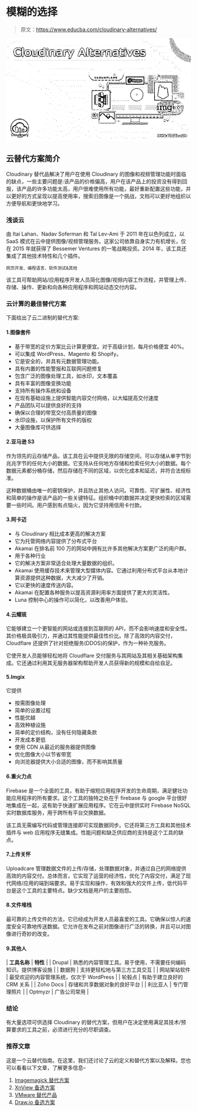 # 模糊的选择

> 原文：<https://www.educba.com/cloudinary-alternatives/>

![Cloudinary Alternatives](img/545e259c6f7202de5478f40dcb1a17e9.png)



## 云替代方案简介

Cloudinary 替代品解决了用户在使用 Cloudinary 的图像和视频管理功能时面临的缺点，一些主要问题是:该产品的价格偏高，用户在该产品上的投资没有得到回报，该产品的许多功能太高，用户很难使用所有功能，最好重新配置这些功能，并以更好的方式呈现以提高使用率，搜索旧图像是一个挑战，文档可以更好地组织以方便导航和更快地学习。

### 浅谈云

由 Itai Lahan、Nadav Soferman 和 Tal Lev-Ami 于 2011 年在以色列成立，以 SaaS 模式在云中提供图像/视频管理服务。这家公司依靠自身实力有机增长，仅在 2015 年就获得了 Bessemer Ventures 的一笔战略投资。2014 年，该工具还集成了其他技术特性和几个插件。

<small>网页开发、编程语言、软件测试&其他</small>

该工具可帮助网站/应用程序开发人员简化图像/视频内容工作流程，并管理上传、存储、操作、更新和向各种应用程序和网站动态交付内容。

### 云计算的最佳替代方案

下面给出了云二进制的替代方案:

#### 1.图像套件

*   基于带宽的定价方案比云计算更便宜。对于高级计划，每月价格便宜 40%。
*   可以集成 WordPress、Magento 和 Shopify。
*   它是安全的，并具有元数据管理功能。
*   具有内置的性能警报和互联网问题修复
*   包含广泛的图像处理工具，如水印，文本覆盖
*   具有丰富的图像变换功能
*   支持所有操作系统和设备
*   在现有基础设施上提供智能内容交付网络，以大幅提高交付速度
*   产品团队可以提供良好的支持
*   确保以合理的带宽交付高质量的图像
*   水印设施，以保护所有文件的版权
*   大量图像库可供选择

#### 2.亚马逊 S3

作为领先的云存储产品，该工具在云中提供无限的存储空间，可以存储从单字节到兆兆字节的任何大小的数据。它支持从任何地方存储和检索任何大小的数据。每个数据元素都分桶存储，然后存储在不同的区域，以优化成本和延迟，并符合法规标准。

这种数据桶由唯一的密钥保护，并且防止其他人访问。可靠性、可扩展性、经济性和简单的操作是该产品的一些关键特征。组织桶中的数据并决定更快检索的区域需要一些时间。用户感到有点恼火，因为它坚持用信用卡付款。

#### 3.阿卡迈

*   与 Cloudinary 相比成本更高的解决方案
*   它为托管网络内容提供了分布式平台
*   Akamai 在排名前 100 万的网站中拥有比许多其他解决方案更广泛的用户群。
*   用于各种行业
*   它的解决方案非常适合处理大量数据的组织。
*   Akamai 使用缓存技术来管理大型媒体内容。它通过利用分布式平台从本地计算资源提供这种数据，大大减少了开销。
*   它以更快的速度传送内容。
*   Akamai 在配置各种服务以提高资源利用率方面提供了更大的灵活性。
*   Luna 控制中心的操作可以简化，以改善用户体验。

#### 4.云耀斑

它能够建立一个更智能的网站或连接到互联网的 API，而不会影响速度和安全性。其价格极具吸引力，并通过其性能提供最佳性价比。除了高效的内容交付，Cloudflare 还提供了针对拒绝服务(DDOS)的保护，作为一种补充服务。

它使开发人员能够轻松地将 Cloudflare 交付服务与其网站及其相关基础架构集成。它还通过利用其无服务器架构帮助开发人员获得新的规模和自给自足。

#### 5.Imgix

它提供

*   按需图像处理
*   简单的设置过程
*   性能优越
*   高效种植设施
*   简单的定价结构，没有任何隐藏条款
*   开发成本更低
*   使用 CDN 从最近的服务器提供图像
*   优化图像大小以节省带宽
*   向浏览器提供大小合适的图像，而不影响其质量

#### 6.重火力点

Firebase 是一个全面的工具，有助于缩短应用程序开发的生命周期，满足健壮功能应用程序的所有要求。这个工具的独特之处在于 firebase 与 google 平台很好地集成在一起，这有助于快速扩展应用程序。它在云中提供实时 Firebase NoSQL 实时数据库服务，用于跨所有平台交换数据。

该工具无需编写代码或管理连接即可实现数据同步。它还将第三方工具和其他技术插件与 web 应用程序无缝集成。性能问题和缺乏供应商的支持是这个工具的缺点。

#### 7.上传关怀

Uploadcare 管理数据文件的上传/存储，处理数据对象，并通过自己的网络提供高效的内容交付。总体而言，它实现了运营的经济性，优化了内容交付，满足了现代网络/应用的端到端要求。易于实现和操作，有效和强大的文件上传，低代码平台是这个工具的主要特点。缺少文档是用户的主要抱怨。

#### 8.文件堆栈

最可靠的上传文件的方法，它已经成为开发人员最喜爱的工具。它确保以惊人的速度安全可靠地传送数据。它允许在发布之前对图像进行广泛的转换，并且可以对图像进行奇妙的改变。

#### 9.其他人

| **工具名称** | **特性** |
| Drupal | 熟悉的内容管理工具。易于使用，不需要任何编码知识。提供博客设施 |
| 数据狗 | 支持更轻松地与第三方工具交互 |
| 网站架站软件 | 最受欢迎的内容管理系统，仅次于 WordPress |
| 轮毂点 | 有助于建立良好的 CRM 关系 |
| Zoho Docs | 存储和共享数据对象的良好平台 |
| 利比亚人 | 专门管理照片 |
| Optmyzr | 广告公司常用 |

### 结论

有大量选项可供选择 Cloudinary 的替代方案，但用户在决定使用满足其技术/预算要求的工具之前，必须进行充分的尽职调查。

### 推荐文章

这是一个云替代指南。在这里，我们还讨论了云的定义和替代方案以及解释。您也可以看看以下文章，了解更多信息–

1.  [Imagemagick 替代方案](https://www.educba.com/imagemagick-alternatives/)
2.  [XnView 备选方案](https://www.educba.com/xnview-alternatives/)
3.  [VMware 替代产品](https://www.educba.com/vmware-alternatives/)
4.  [Draw.io 备选方案](https://www.educba.com/draw-io-alternatives/)





